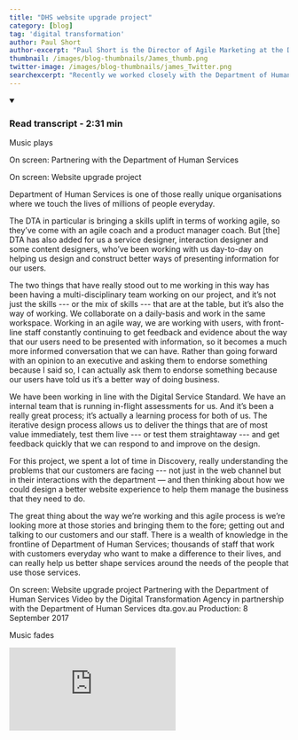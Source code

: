 ```yaml
---
title: "DHS website upgrade project"
category: [blog]
tag: 'digital transformation'
author: Paul Short
author-excerpt: "Paul Short is the Director of Agile Marketing at the Department of Human Services."
thumbnail: /images/blog-thumbnails/James_thumb.png
twitter-image: /images/blog-thumbnails/james_Twitter.png
searchexcerpt: "Recently we worked closely with the Department of Human Services (DHS) to improve the user experience of their website. Paul Short from DHS shares his experience partnering with us on this project."
---
```


<details open data-label="content-accordion-1-example" aria-expanded="false">
  <summary><h3>Read transcript - 2:31 min</h3></summary>
  <div class="accordion-panel" markdown="1">
  
Music plays

On screen:
Partnering with 
the Department 
of Human Services 

On screen:
Website 
upgrade project

Department of Human Services is one of those really unique organisations where we touch the lives of millions of people everyday.

The DTA in particular is bringing a skills uplift in terms of working agile, so they’ve come with an agile coach and a product manager coach. But [the] DTA has also added for us a service designer, interaction designer and some content designers, who’ve been working with us day-to-day on helping us design and construct better ways of presenting information for our users.

The two things that have really stood out to me working in this way has been having a multi-disciplinary team working on our project, and it’s not just the skills --- or the mix of skills --- that are at the table, but it’s also the way of working. We collaborate on a daily-basis and work in the same workspace. Working in an agile way, we are working with users, with front-line staff constantly continuing to get feedback and evidence about the way that our users need to be presented with information, so it becomes a much more informed conversation that we can have. Rather than going forward with an opinion to an executive and asking them to endorse something because I said so, I can actually ask them to endorse something because our users have told us it’s a better way of doing business.

We have been working in line with the Digital Service Standard. We have an internal team that is running in-flight assessments for us. And it’s been a really great process; it’s actually a learning process for both of us. 
The iterative design process allows us to deliver the things that are of most value immediately, test them live --- or test them straightaway --- and get feedback quickly that we can respond to and improve on the design. 

For this project, we spent a lot of time in Discovery, really understanding the problems that our customers are facing --- not just in the web channel but in their interactions with the department — and then thinking about how we could design a better website experience to help them manage the business that they need to do.

The great thing about the way we’re working and this agile process is we’re looking more at those stories and bringing them to the fore; getting out and talking to our customers and our staff. There is a wealth of knowledge in the frontline of Department of Human Services; thousands of staff that work with customers everyday who want to make a difference to their lives, and can really help us better shape services around the needs of the people that use those services. 

On screen:
Website upgrade project
Partnering with the Department of Human Services
Video by the Digital Transformation Agency
in partnership with the Department of Human Services
dta.gov.au
Production: 8 September 2017

Music fades
       
</div>
</details>
<div class="embed-container">
<iframe src="https://www.youtube.com/embed/O5xE5y4D_Jo" frameborder="0" allowfullscreen></iframe>    
</div>
